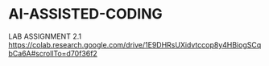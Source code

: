 # AI-ASSISTED-CODING
LAB ASSIGNMENT 2.1
https://colab.research.google.com/drive/1E9DHRsUXidvtccop8y4HBiogSCqbCa6A#scrollTo=d70f36f2
